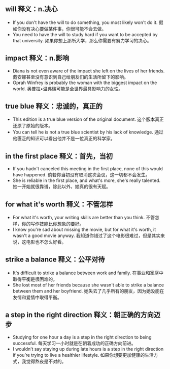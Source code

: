 ## will 释义：n.决心
* If you don't have the will to do something, you most likely won't do it. 假如你没有决心要做某件事，你很可能不会去做。
* You need to have the will to study hard if you want to be accepted by that university. 如果你想上那所大学，那么你需要有努力学习的决心。

## impact 释义：n.影响
* Diana is not even aware of the impact she left on the lives of her friends. 戴安娜甚至没有意识到自己给朋友们的生活所留下的影响。
* Oprah Winfrey is probably the woman with the biggest impact on the world. 奥普拉•温弗瑞可能是全世界最具影响力的女性。

## true blue  释义：忠诚的，真正的
* This edition is a true blue version of the original document. 这个版本真正还原了原始的版本。
* You can tell he is not a true blue scientist by his lack of knowledge. 通过他匮乏的知识可以看出他并不是一位真正的科学家。

## in the first place 释义：首先，当初
* If you hadn't canceled this meeting in the first place, none of this would have happened. 倘若你当初没有取消这次会议，这一切都不会发生。
* She is reliable in the first place, and what's more, she's really talented. 她一开始就很靠谱，除此以外，她真的很有天赋。

## for what it's worth 释义：不管怎样
* For what it's worth, your writing skills are better than you think. 不管怎样，你的写作技能比你想象的要好。
* I know you're sad about missing the movie, but for what it's worth, it wasn't a good movie anyway. 我知道你错过了这个电影很难过，但是其实来说，这电影也不怎么好看。

## strike a balance 释义：公平对待
* It's difficult to strike a balance between work and family. 在事业和家庭中取得平衡是很困难的。
* She lost most of her friends because she wasn't able to strike a balance between them and her boyfriend. 她失去了几乎所有的朋友，因为她没能在友情和爱情中取得平衡。

## a step in the right direction 释义：朝正确的方向迈步
* Studying for one hour a day is a step in the right direction to being successful. 每天学习一小时就是在朝着成功的正确方向前进。
* I wouldn’t say staying up during late hours is a step in the right direction if you’re trying to live a healthier lifestyle. 如果你想要更加健康的生活方式，我觉得熬夜是不对的。

